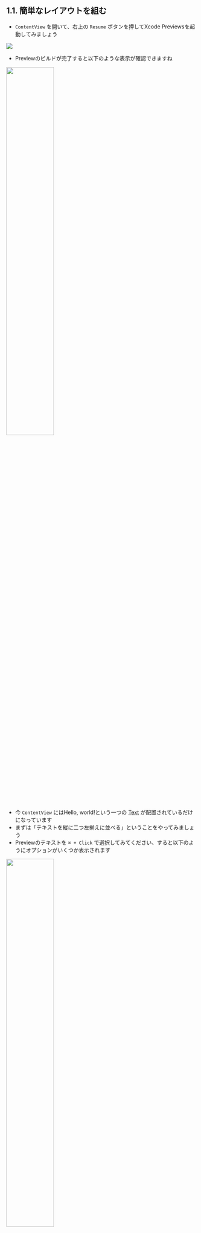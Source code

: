 ## 1.1. 簡単なレイアウトを組む
- `ContentView` を開いて、右上の `Resume` ボタンを押してXcode Previewsを起動してみましょう

<img src="https://user-images.githubusercontent.com/8536870/115507337-f26e6200-a2b6-11eb-90a1-bad00fcba348.png">

- Previewのビルドが完了すると以下のような表示が確認できますね

<img src="https://user-images.githubusercontent.com/8536870/115507424-12058a80-a2b7-11eb-946c-adbc2fa5e79d.png" width=50%>

- 今 `ContentView` にはHello, world!という一つの [Text](https://developer.apple.com/documentation/swiftui/text) が配置されているだけになっています
- まずは「テキストを縦に二つ左揃えに並べる」ということをやってみましょう
- Previewのテキストを `⌘ + Click` で選択してみてください、すると以下のようにオプションがいくつか表示されます

<img src="https://user-images.githubusercontent.com/8536870/115507463-2184d380-a2b7-11eb-8b4e-7319f76369a3.png" width=50%>

- この内 `Embed in VStack` を選択してください
- すると、以下のようにTextが [VStack](https://developer.apple.com/documentation/swiftui/vstack) で囲われていることがわかります

```swift
VStack {
    Text("Hello, world!")
        .padding()
}
```

- VStackは子要素を縦に並べてくれます (対して [HStack](https://developer.apple.com/documentation/swiftui/hstack) は子要素を横に並べてくれるものです)
- それではGood evening, world!というテキストをVStackに追加して縦に並べてみてください

<img src="https://user-images.githubusercontent.com/8536870/115507512-33667680-a2b7-11eb-803e-51bab6c31ffa.png" width=50%>

- いい感じですね、では最後に「左揃え」にしてみましょう
- 以下のようにVStackを選択してください、右側のペインに `Alignment` という項目があるのがわかります

<img src="https://user-images.githubusercontent.com/8536870/115507549-3f523880-a2b7-11eb-838e-19635a4a66f2.png" width=50%>

- 左揃えアイコンを選択してVStackを左揃えにしてください

<img src="https://user-images.githubusercontent.com/8536870/115507583-48dba080-a2b7-11eb-9cc5-0c42f8b8055a.png" width=50%>

- 良さそうですね :+1:
- SwiftUIの魅力はなんと言ってもXcode PreviewsによるホットリロードでのViewの開発の生産性の高さにあります、使いこなして効率をあげましょう
- Preview経由で編集した際にコードベースでどういった差分が追加されたかもしっかり見て覚えておきましょう

### チャレンジ
- それぞれのTextのフォントサイズ, ウエイト, 色を変更してみましょう

<details>
 <summary>解説</summary>
 Previewで対象のテキストを選択した状態で、右側に表示されるペインにFontの項目があるので、そこで各種属性を設定しましょう
    
 <img src="https://user-images.githubusercontent.com/8536870/116014840-29a39100-a672-11eb-99e6-ae073c725a8d.png">
     
 左側のコードでどういったmodifierが付与されるかも併せてしっかり見ておきましょう
</details>

### 前セッションとのDiff
[session-1-prepare...session-1.1](https://github.com/mixigroup/ios-swiftui-training/compare/session-1-prepare...session-1.1)

## Next
[1.2. 画像を表示](https://github.com/mixigroup/ios-swiftui-training/tree/session-1.2)
